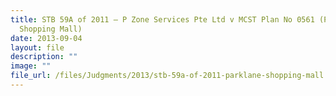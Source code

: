 ```yaml
---
title: STB 59A of 2011 – P Zone Services Pte Ltd v MCST Plan No 0561 (Parklane
  Shopping Mall)
date: 2013-09-04
layout: file
description: ""
image: ""
file_url: /files/Judgments/2013/stb-59a-of-2011-parklane-shopping-mall.pdf
---
```

